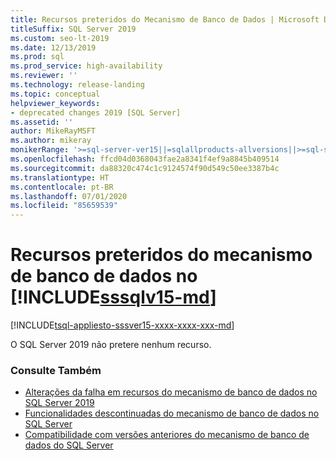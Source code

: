 ```yaml
---
title: Recursos preteridos do Mecanismo de Banco de Dados | Microsoft Docs
titleSuffix: SQL Server 2019
ms.custom: seo-lt-2019
ms.date: 12/13/2019
ms.prod: sql
ms.prod_service: high-availability
ms.reviewer: ''
ms.technology: release-landing
ms.topic: conceptual
helpviewer_keywords:
- deprecated changes 2019 [SQL Server]
ms.assetid: ''
author: MikeRayMSFT
ms.author: mikeray
monikerRange: '>=sql-server-ver15||=sqlallproducts-allversions||>=sql-server-linux-ver15'
ms.openlocfilehash: ffcd04d0368043fae2a8341f4ef9a8845b409514
ms.sourcegitcommit: da88320c474c1c9124574f90d549c50ee3387b4c
ms.translationtype: HT
ms.contentlocale: pt-BR
ms.lasthandoff: 07/01/2020
ms.locfileid: "85659539"
---
```

# <a name="deprecated-database-engine-features-in-sssqlv15-md"></a>Recursos preteridos do mecanismo de banco de dados no [!INCLUDE[sssqlv15-md](../includes/sssqlv15-md.md)]

[!INCLUDE[tsql-appliesto-sssver15-xxxx-xxxx-xxx-md](../includes/applies-to-version/sqlserver2019.md)]

O SQL Server 2019 não pretere nenhum recurso.

### <a name="see-also"></a>Consulte Também

- [Alterações da falha em recursos do mecanismo de banco de dados no SQL Server 2019](../database-engine/breaking-changes-to-database-engine-features-in-sql-server-version-15.md)
- [Funcionalidades descontinuadas do mecanismo de banco de dados no SQL Server](../database-engine/discontinued-database-engine-functionality-in-sql-server.md)
- [Compatibilidade com versões anteriores do mecanismo de banco de dados do SQL Server](../database-engine/sql-server-database-engine-backward-compatibility.md)